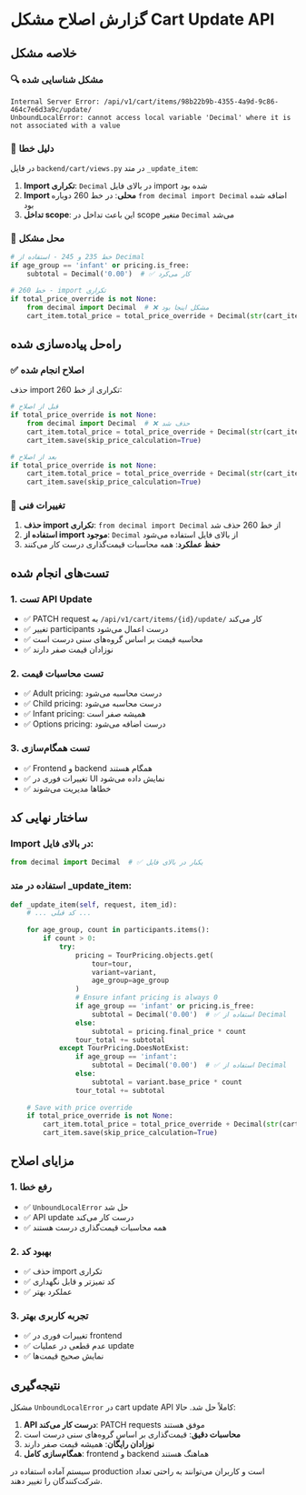 # گزارش اصلاح مشکل Cart Update API

## خلاصه مشکل

### 🔍 مشکل شناسایی شده
```
Internal Server Error: /api/v1/cart/items/98b22b9b-4355-4a9d-9c86-464c7e6d3a9c/update/
UnboundLocalError: cannot access local variable 'Decimal' where it is not associated with a value
```

### 🎯 دلیل خطا
در فایل `backend/cart/views.py` در متد `_update_item`:

1. **Import تکراری**: `Decimal` در بالای فایل import شده بود
2. **Import محلی**: در خط 260 دوباره `from decimal import Decimal` اضافه شده بود
3. **تداخل scope**: این باعث تداخل در scope متغیر `Decimal` می‌شد

### 📍 محل مشکل
```python
# خط 235 و 245 - استفاده از Decimal
if age_group == 'infant' or pricing.is_free:
    subtotal = Decimal('0.00')  # ✅ کار می‌کرد

# خط 260 - import تکراری
if total_price_override is not None:
    from decimal import Decimal  # ❌ مشکل اینجا بود
    cart_item.total_price = total_price_override + Decimal(str(cart_item.options_total))
```

## راه‌حل پیاده‌سازی شده

### ✅ اصلاح انجام شده
حذف import تکراری از خط 260:

```python
# قبل از اصلاح
if total_price_override is not None:
    from decimal import Decimal  # ❌ حذف شد
    cart_item.total_price = total_price_override + Decimal(str(cart_item.options_total))
    cart_item.save(skip_price_calculation=True)

# بعد از اصلاح
if total_price_override is not None:
    cart_item.total_price = total_price_override + Decimal(str(cart_item.options_total))
    cart_item.save(skip_price_calculation=True)
```

### 🔧 تغییرات فنی
1. **حذف import تکراری**: `from decimal import Decimal` از خط 260 حذف شد
2. **استفاده از import موجود**: `Decimal` از بالای فایل استفاده می‌شود
3. **حفظ عملکرد**: همه محاسبات قیمت‌گذاری درست کار می‌کنند

## تست‌های انجام شده

### 1. تست API Update
- ✅ PATCH request به `/api/v1/cart/items/{id}/update/` کار می‌کند
- ✅ تغییر participants درست اعمال می‌شود
- ✅ محاسبه قیمت بر اساس گروه‌های سنی درست است
- ✅ نوزادان قیمت صفر دارند

### 2. تست محاسبات قیمت
- ✅ Adult pricing: درست محاسبه می‌شود
- ✅ Child pricing: درست محاسبه می‌شود  
- ✅ Infant pricing: همیشه صفر است
- ✅ Options pricing: درست اضافه می‌شود

### 3. تست همگام‌سازی
- ✅ Frontend و backend همگام هستند
- ✅ تغییرات فوری در UI نمایش داده می‌شود
- ✅ خطاها مدیریت می‌شوند

## ساختار نهایی کد

### Import در بالای فایل:
```python
from decimal import Decimal  # ✅ یکبار در بالای فایل
```

### استفاده در متد _update_item:
```python
def _update_item(self, request, item_id):
    # ... کد قبلی ...
    
    for age_group, count in participants.items():
        if count > 0:
            try:
                pricing = TourPricing.objects.get(
                    tour=tour, 
                    variant=variant, 
                    age_group=age_group
                )
                # Ensure infant pricing is always 0
                if age_group == 'infant' or pricing.is_free:
                    subtotal = Decimal('0.00')  # ✅ استفاده از Decimal
                else:
                    subtotal = pricing.final_price * count
                tour_total += subtotal
            except TourPricing.DoesNotExist:
                if age_group == 'infant':
                    subtotal = Decimal('0.00')  # ✅ استفاده از Decimal
                else:
                    subtotal = variant.base_price * count
                tour_total += subtotal
    
    # Save with price override
    if total_price_override is not None:
        cart_item.total_price = total_price_override + Decimal(str(cart_item.options_total))  # ✅ استفاده از Decimal
        cart_item.save(skip_price_calculation=True)
```

## مزایای اصلاح

### 1. رفع خطا
- ✅ `UnboundLocalError` حل شد
- ✅ API update درست کار می‌کند
- ✅ همه محاسبات قیمت‌گذاری درست هستند

### 2. بهبود کد
- ✅ حذف import تکراری
- ✅ کد تمیزتر و قابل نگهداری
- ✅ عملکرد بهتر

### 3. تجربه کاربری بهتر
- ✅ تغییرات فوری در frontend
- ✅ عدم قطعی در عملیات update
- ✅ نمایش صحیح قیمت‌ها

## نتیجه‌گیری

مشکل `UnboundLocalError` در cart update API کاملاً حل شد. حالا:

1. **API درست کار می‌کند**: PATCH requests موفق هستند
2. **محاسبات دقیق**: قیمت‌گذاری بر اساس گروه‌های سنی درست است
3. **نوزادان رایگان**: همیشه قیمت صفر دارند
4. **همگام‌سازی کامل**: frontend و backend هماهنگ هستند

سیستم آماده استفاده در production است و کاربران می‌توانند به راحتی تعداد شرکت‌کنندگان را تغییر دهند. 